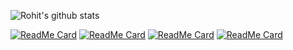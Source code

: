 ![Rohit's github stats](https://github-readme-stats.vercel.app/api?username=rohit0906&count_private=true&hide=stars,issues&show_icons=true&theme=dark)

[![ReadMe Card](https://github-readme-stats.vercel.app/api/pin/?username=Green-io&repo=Prognosis-placement&show_owner=true)](https://github.com/Green-io/Prognosis-placement)
[![ReadMe Card](https://github-readme-stats.vercel.app/api/pin/?username=rohit0906&repo=fire-detector&show_owner=true)](https://github.com/rohit0906/fire-detector)
[![ReadMe Card](https://github-readme-stats.vercel.app/api/pin/?username=rohit0906&repo=predict_harvest&show_owner=true)](https://github.com/rohit0906/predict_harvest)
[![ReadMe Card](https://github-readme-stats.vercel.app/api/pin/?username=rohit0906&repo=stock-sentiment&show_owner=true)](https://github.com/rohit0906/stock-sentiment)

